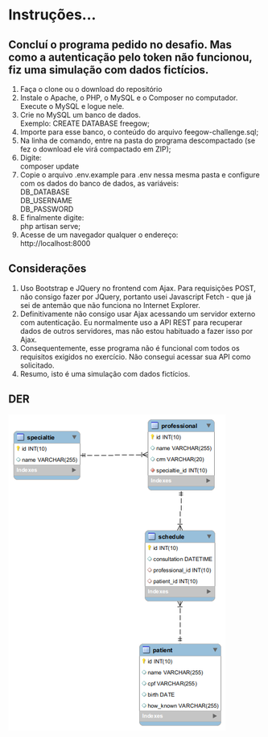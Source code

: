 <body>
    <div class="row">
        <div class="col-md-12">
            <h1>Instruções...</h1>
        </div>
    </div>
    <div class="row">
        <div class="col-md-12">
            <h2>Concluí o programa pedido no desafio. Mas como a autenticação pelo token não funcionou, fiz uma simulação com dados fictícios.</h2>
        </div>
    </div>
    <div class="row">
        <div class="col-md-12">
            <ol>
                <li>Faça o clone ou o download do repositório</li>
                <li>Instale o Apache, o PHP, o MySQL e o Composer no computador. Execute o MySQL e logue nele.</li>
                <li>Crie no MySQL um banco de dados.
                    <br>Exemplo: CREATE DATABASE freegow;</li>
                <li>Importe para esse banco, o conteúdo do arquivo feegow-challenge.sql;</li>
                <li>Na linha de comando, entre na pasta do programa descompactado (se fez o download ele virá compactado em ZIP);</li>
                <li>Digite:
                    <br>composer update</li>
                <li>Copie o arquivo .env.example para .env nessa mesma pasta e configure com os dados do banco de dados, as variáveis:
                    <br>DB_DATABASE
                    <br>DB_USERNAME
                    <br>DB_PASSWORD</li>
                <li>E finalmente digite:
                    <br>php artisan serve;</li>
                <li>Acesse de um navegador qualquer o endereço:
                    <br>http://localhost:8000</li>
            </ol>
        </div>
    </div>
    <div class="row">
        <div class="col-md-12">
            <h2>Considerações</h2>
        </div>
    </div>
    <div class="row">
        <div class="col-md-12">
            <ol>
                <li>Uso Bootstrap e JQuery no frontend com Ajax. Para requisições POST, não consigo fazer por JQuery, portanto usei Javascript Fetch - que já sei de antemão que não funciona no Internet Explorer.</li>
                <li>Definitivamente não consigo usar Ajax acessando um servidor externo com autenticação. Eu normalmente uso a API REST para recuperar dados de outros servidores, mas não estou habituado a fazer isso por Ajax.</li>
                <li>Consequentemente, esse programa não é funcional com todos os requisitos exigidos no exercício. Não consegui acessar sua API como solicitado.</li>
                <li>Resumo, isto é uma simulação com dados fictícios.</li>
            </ol>
        </div>
    </div>
    <div class="row">
        <div class="col-md-12">
            <h2>DER</h2>
        </div>
    </div>
    <div class="row">
        <div class="col-md-12">
            <img src="feegow-challenger.png"/>
        </div>
    </div>
</body>